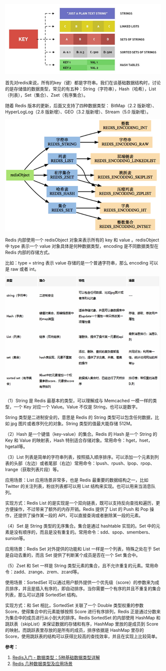 
![](assets/Redis数据类型/redis基本类型.jpeg)

首先对redis来说，所有的key（键）都是字符串。我们在谈基础数据结构时，讨论的是存储值的数据类型，常见的有五种：String（字符串），Hash（哈希），List（列表），Set（集合）、Zset（有序集合）。 

随着 Redis 版本的更新，后面又支持了四种数据类型： BitMap（2.2 版新增）、HyperLogLog（2.8 版新增）、GEO（3.2 版新增）、Stream（5.0 版新增）。

![](assets/Redis数据类型/redis数据类型与存储方式对应关系.png)

Redis 内部使用一个 redisObject 对象来表示所有的 key 和 value 。redisObject 中 type 表示一个 value 对象具体是何种数据类型，encoding 是不同数据类型在 Redis 内部的存储方式。

比如：type = string 表示 value 存储的是一个普通字符串，那么 encoding 可以是 raw 或者 int。

![](assets/Redis数据类型/Redis基本类型对比.png)

（1）String 是 Redis 最基本的类型，可以理解成与 Memcached 一模一样的类型，一个 Key 对应一个 Value。Value 不仅是 String，也可以是数字。

String 类型是二进制安全的，意思是 Redis 的 String 类型可以包含任何数据，比如 jpg 图片或者序列化的对象。String 类型的值最大能存储 512M。

（2）Hash 是一个键值（key-value）的集合。Redis 的 Hash 是一个 String 的 Key 和 Value 的映射表，Hash 特别适合存储对象。常用命令：hget，hset，hgetall等。

（3）List 列表是简单的字符串列表，按照插入顺序排序。可以添加一个元素到列表的头部（左边）或者尾部（右边）常用命令：lpush、rpush、lpop、rpop、lrange（获取列表片段）等。

应用场景：List 应用场景非常多，也是 Redis 最重要的数据结构之一，比如 Twitter 的关注列表，粉丝列表都可以用 List 结构来实现。也可以用来当消息队列。

实现方式：Redis List 的是实现是一个双向链表，既可以支持反向查找和遍历，更方便操作，不过带来了额外的内存开销。Redis 提供了 List 的 Push 和 Pop 操作，还提供了操作某一段的 API，可以直接查询或者删除某一段的元素。

（4）Set 是 String 类型的无序集合。集合是通过 hashtable 实现的。Set 中的元素是没有顺序的，而且是没有重复的。常用命令：sdd、spop、smembers、sunion等。

应用场景：Redis Set 对外提供的功能和 List 一样是一个列表，特殊之处在于 Set 是自动去重的，而且 Set 提供了判断某个成员是否在一个 Set 集合中。

（5）Zset 和 Set 一样是 String 类型元素的集合，且不允许重复的元素。常用命令：zadd、zrange、zrem、zcard等。

使用场景：SortedSet 可以通过用户额外提供一个优先级（score）的参数来为成员排序，并且是插入有序的，即自动排序。当你需要一个有序的并且不重复的集合列表，那么可以选择 SortedSet 结构。

实现方式：和 Set 相比，SortedSet 关联了一个 Double 类型权重的参数 Score，使得集合中的元素能够按照 Score 进行有序排列，Redis 正是通过分数来为集合中的成员进行从小到大的排序。Redis SortedSet 的内部使用 HashMap 和跳跃表（skipList）来保证数据的存储和有序，HashMap 里放的是成员到 Score 的映射。而跳跃表里存放的是所有的成员，排序依据是 HashMap 里存的 Score，使用跳跃表的结构可以获得比较高的查找效率，并且在实现上比较简单。

**参考：**

1. [Redis入门 - 数据类型：5种基础数据类型详解](https://pdai.tech/md/db/nosql-redis/db-redis-data-types.html)
2. [Redis 几种数据类型及应用场景](https://juejin.cn/post/6844903951502934030)

